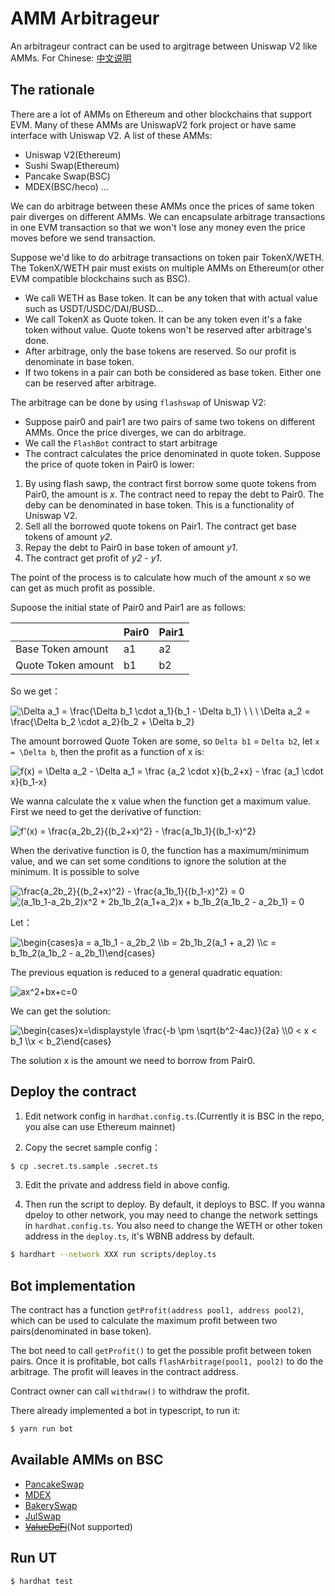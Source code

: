 # AMM Arbitrageur

An arbitrageur contract can be used to argitrage between Uniswap V2 like AMMs. For Chinese: [中文说明](./README-cn.md)

## The rationale

There are a lot of AMMs on Ethereum and other blockchains that support EVM. Many of these AMMs are UniswapV2 fork project or have same interface with Uniswap V2. A list of these AMMs:

- Uniswap V2(Ethereum)
- Sushi Swap(Ethereum)
- Pancake Swap(BSC)
- MDEX(BSC/heco)
...

We can do arbitrage between these AMMs once the prices of same token pair diverges on different AMMs. We can encapsulate arbitrage transactions in one EVM transaction so that we won't lose any money even the price moves before we send transaction.

Suppose we'd like to do arbitrage transactions on token pair TokenX/WETH. The TokenX/WETH pair must exists on multiple AMMs on Ethereum(or other EVM compatible blockchains such as BSC).

- We call WETH as Base token. It can be any token that with actual value such as USDT/USDC/DAI/BUSD...
- We call TokenX as Quote token. It can be any token even it's a fake token without value. Quote tokens won't be reserved after arbitrage's done.
- After arbitrage, only the base tokens are reserved. So our profit is denominate in base token.
- If two tokens in a pair can both be considered as base token. Either one can be reserved after arbitrage.

The arbitrage can be done by using `flashswap` of Uniswap V2:

- Suppose pair0 and pair1 are two pairs of same two tokens on different AMMs. Once the price diverges, we can do arbitrage.
- We call the `FlashBot` contract to start arbitrage
- The contract calculates the price denominated in quote token. Suppose the price of quote token in Pair0 is lower:

1. By using flash sawp, the contract first borrow some quote tokens from Pair0, the amount is *x*. The contract need to repay the debt to Pair0. The deby can be denominated in base token. This is a functionality of Uniswap V2.
2. Sell all the borrowed quote tokens on Pair1. The contract get base tokens of amount *y2*.
3. Repay the debt to Pair0 in base token of amount *y1*.
4. The contract get profit of *y2* - *y1*.

The point of the process is to calculate how much of the amount *x* so we can get as much profit as possible.

Supoose the initial state of Pair0 and Pair1 are as follows:

|                    | Pair0 | Pair1 |
| :------------------| :---- | :---- |
| Base Token amount  | a1    |   a2  |
| Quote Token amount | b1    |   b2  |

So we get：

<img src="https://latex.codecogs.com/svg.image?\Delta&space;a_1&space;=&space;\frac{\Delta&space;b_1&space;\cdot&space;a_1}{b_1&space;-&space;\Delta&space;b_1}&space;\&space;\&space;\&space;\Delta&space;a_2&space;=&space;\frac{\Delta&space;b_2&space;\cdot&space;a_2}{b_2&space;&plus;&space;\Delta&space;b_2}" title="\Delta a_1 = \frac{\Delta b_1 \cdot a_1}{b_1 - \Delta b_1} \ \ \ \Delta a_2 = \frac{\Delta b_2 \cdot a_2}{b_2 + \Delta b_2}" />

The amount borrowed Quote Token are some, so `Delta b1` = `Delta b2`, let `x = \Delta b`, then the profit as a function of x is:

<img src="https://latex.codecogs.com/svg.image?f(x)&space;=&space;\Delta&space;a_2&space;-&space;\Delta&space;a_1&space;=&space;\frac&space;{a_2&space;\cdot&space;x}{b_2&plus;x}&space;-&space;\frac&space;{a_1&space;\cdot&space;x}{b_1-x}" title="f(x) = \Delta a_2 - \Delta a_1 = \frac {a_2 \cdot x}{b_2+x} - \frac {a_1 \cdot x}{b_1-x}" />

We wanna calculate the x value when the function get a maximum value. First we need to get the derivative of function:

<img src="https://latex.codecogs.com/svg.image?f'(x)&space;=&space;\frac{a_2b_2}{(b_2&plus;x)^2}&space;-&space;&space;\frac{a_1b_1}{(b_1-x)^2}" title="f'(x) = \frac{a_2b_2}{(b_2+x)^2} - \frac{a_1b_1}{(b_1-x)^2}" />

When the derivative function is 0, the function has a maximum/minimum value, and we can set some conditions to ignore the solution at the minimum. It is possible to solve

<img src="https://latex.codecogs.com/svg.image?\frac{a_2b_2}{(b_2&plus;x)^2}&space;-&space;&space;\frac{a_1b_1}{(b_1-x)^2}&space;=&space;0&space;" title="\frac{a_2b_2}{(b_2+x)^2} - \frac{a_1b_1}{(b_1-x)^2} = 0 " />

<img src="https://latex.codecogs.com/svg.image?(a_1b_1-a_2b_2)x^2&space;&plus;&space;2b_1b_2(a_1&plus;a_2)x&space;&plus;&space;b_1b_2(a_1b_2&space;-&space;a_2b_1)&space;=&space;0&space;" title="(a_1b_1-a_2b_2)x^2 + 2b_1b_2(a_1+a_2)x + b_1b_2(a_1b_2 - a_2b_1) = 0 " />

Let：

<img src="https://latex.codecogs.com/svg.image?\begin{cases}a&space;=&space;a_1b_1&space;-&space;a_2b_2&space;\\b&space;=&space;2b_1b_2(a_1&space;&plus;&space;a_2)&space;\\c&space;=&space;b_1b_2(a_1b_2&space;-&space;a_2b_1)\end{cases}&space;" title="\begin{cases}a = a_1b_1 - a_2b_2 \\b = 2b_1b_2(a_1 + a_2) \\c = b_1b_2(a_1b_2 - a_2b_1)\end{cases} " />

The previous equation is reduced to a general quadratic equation:

<img src="https://latex.codecogs.com/svg.image?ax^2&plus;bx&plus;c=0&space;" title="ax^2+bx+c=0 " />

We can get the solution:

<img src="https://latex.codecogs.com/svg.image?\begin{cases}x=\displaystyle&space;\frac{-b&space;\pm&space;\sqrt{b^2-4ac}}{2a}&space;\\0&space;<&space;x&space;<&space;b_1&space;\\x&space;<&space;b_2\end{cases}" title="\begin{cases}x=\displaystyle \frac{-b \pm \sqrt{b^2-4ac}}{2a} \\0 < x < b_1 \\x < b_2\end{cases}" />

The solution x is the amount we need to borrow from Pair0.

## Deploy the contract
1. Edit network config in `hardhat.config.ts`.(Currently it is BSC in the repo, you alse can use Ethereum mainnet)

2. Copy the secret sample config：

```bash
$ cp .secret.ts.sample .secret.ts
```

3. Edit the private and address field in above config.


4. Then run the script to deploy. By default, it deploys to BSC. If you wanna dpeloy to other network, you may need to change the network settings in `hardhat.config.ts`. You also need to change the WETH or other token address in the `deploy.ts`, it's WBNB address by default.


```bash
$ hardhart --network XXX run scripts/deploy.ts

```

## Bot implementation

The contract has a function `getProfit(address pool1, address pool2)`, which can be used to calculate the maximum profit between two pairs(denominated in base token).

The bot need to call `getProfit()` to get the possible profit between token pairs. Once it is profitable, bot calls `flashArbitrage(pool1, pool2)` to do the arbitrage. The profit will leaves in the contract address.

Contract owner can call `withdraw()` to withdraw the profit.

There already implemented a bot in typescript, to run it:

```bash
$ yarn run bot
```

## Available AMMs on BSC

- [PancakeSwap](https://pancakeswap.finance/)
- [MDEX](https://bsc.mdex.com/)
- [BakerySwap](https://www.bakeryswap.org/#/swap)
- [JulSwap](https://julswap.com/#/)
- [~~ValueDeFi~~](https://bsc.valuedefi.io/)(Not supported)

## Run UT

```bash
$ hardhat test
```
